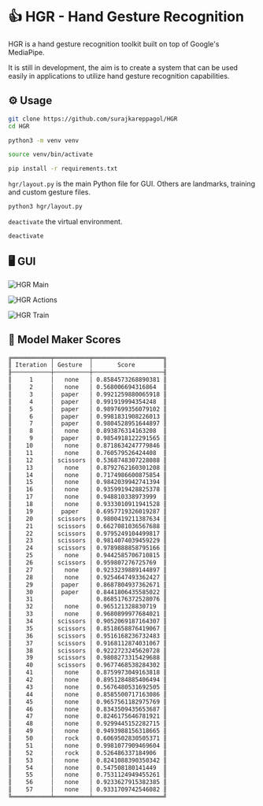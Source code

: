 # 👍 HGR - Hand Gesture Recognition

HGR is a hand gesture recognition toolkit built on top of Google's MediaPipe.

It is still in development, the aim is to create a system that can be used easily in applications to utilize hand gesture recognition capabilities.

## ⚙️ Usage

```sh
git clone https://github.com/surajkareppagol/HGR
cd HGR
```

```sh
python3 -m venv venv
```

```sh
source venv/bin/activate
```

```sh
pip install -r requirements.txt
```

`hgr/layout.py` is the main Python file for GUI. Others are landmarks, training and custom gesture files.

```sh
python3 hgr/layout.py
```

`deactivate` the virtual environment.

```sh
deactivate
```

## 🖥️ GUI

![HGR Main](https://raw.githubusercontent.com/surajkareppagol/Project-Assets/main/HGR/HGR%20Main.png)

![HGR Actions](https://raw.githubusercontent.com/surajkareppagol/Project-Assets/main/HGR/HGR%20Actions.png)

![HGR Train](https://raw.githubusercontent.com/surajkareppagol/Project-Assets/main/HGR/HGR%20Train.png)

## 🎯 Model Maker Scores

```txt
╔═══════════╤══════════╤════════════════════╗
║ Iteration │ Gesture  │       Score        ║
╟───────────┼──────────┼────────────────────╢
║     1     │   none   │ 0.8584573268890381 ║
║     2     │   none   │ 0.568006694316864  ║
║     3     │  paper   │ 0.9921259880065918 ║
║     4     │  paper   │ 0.991919994354248  ║
║     5     │  paper   │ 0.9897699356079102 ║
║     6     │  paper   │ 0.9981831908226013 ║
║     7     │  paper   │ 0.9804528951644897 ║
║     8     │   none   │ 0.893876314163208  ║
║     9     │  paper   │ 0.9854918122291565 ║
║    10     │   none   │ 0.8718634247779846 ║
║    11     │   none   │ 0.760579526424408  ║
║    12     │ scissors │ 0.5368748307228088 ║
║    13     │   none   │ 0.8792762160301208 ║
║    14     │   none   │ 0.7174986600875854 ║
║    15     │   none   │ 0.9842039942741394 ║
║    16     │   none   │ 0.9359919428825378 ║
║    17     │   none   │ 0.948810338973999  ║
║    18     │   none   │ 0.9333010911941528 ║
║    19     │  paper   │ 0.6957719326019287 ║
║    20     │ scissors │ 0.9800419211387634 ║
║    21     │ scissors │ 0.6627081036567688 ║
║    22     │ scissors │ 0.9795249104499817 ║
║    23     │ scissors │ 0.9814074039459229 ║
║    24     │ scissors │ 0.9789888858795166 ║
║    25     │   none   │ 0.9442585706710815 ║
║    26     │ scissors │ 0.959807276725769  ║
║    27     │   none   │ 0.9233239889144897 ║
║    28     │   none   │ 0.9254647493362427 ║
║    29     │  paper   │ 0.8687804937362671 ║
║    30     │  paper   │ 0.8441806435585022 ║
║    31     │          │ 0.8685176372528076 ║
║    32     │   none   │ 0.965121328830719  ║
║    33     │   none   │ 0.9680899977684021 ║
║    34     │ scissors │ 0.9052069187164307 ║
║    35     │ scissors │ 0.8518658876419067 ║
║    36     │ scissors │ 0.9516168236732483 ║
║    37     │ scissors │ 0.9168112874031067 ║
║    38     │ scissors │ 0.9222723245620728 ║
║    39     │ scissors │ 0.9808273315429688 ║
║    40     │ scissors │ 0.9677468538284302 ║
║    41     │   none   │ 0.8759973049163818 ║
║    42     │   none   │ 0.8951284885406494 ║
║    43     │   none   │ 0.5676480531692505 ║
║    44     │   none   │ 0.8585500717163086 ║
║    45     │   none   │ 0.9657561182975769 ║
║    46     │   none   │ 0.8343509435653687 ║
║    47     │   none   │ 0.8246175646781921 ║
║    48     │   none   │ 0.9299445152282715 ║
║    49     │   none   │ 0.9493988156318665 ║
║    50     │   rock   │ 0.6069502830505371 ║
║    51     │   none   │ 0.9981077909469604 ║
║    52     │   rock   │ 0.526486337184906  ║
║    53     │   none   │ 0.8241088390350342 ║
║    54     │   none   │ 0.547508180141449  ║
║    55     │   none   │ 0.7531124949455261 ║
║    56     │   none   │ 0.9233627915382385 ║
║    57     │   none   │ 0.9331709742546082 ║
╚═══════════╧══════════╧════════════════════╝
```
